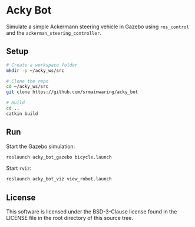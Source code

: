 # Acky Bot

Simulate a simple Ackermann steering vehicle in Gazebo
using `ros_control` and the `ackerman_steering_controller`.

## Setup

```bash
# Create a workspace folder
mkdir -p ~/acky_ws/src

# Clone the repo
cd ~/acky_ws/src
git clone https://github.com/srmainwaring/acky_bot

# Build
cd ..
catkin build
```

## Run

Start the Gazebo simulation:

```bash
roslaunch acky_bot_gazebo bicycle.launch
```

Start `rviz`:

```bash
roslaunch acky_bot_viz view_robot.launch
```

## License

This software is licensed under the BSD-3-Clause license found in the
LICENSE file in the root directory of this source tree.

